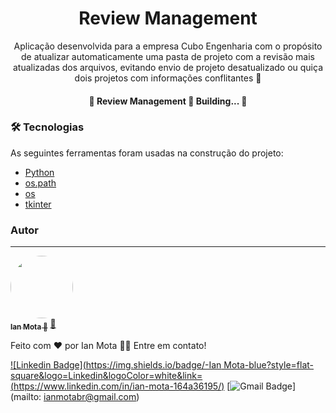 <h1 align="center">
  Review Management
</h1>

<p align="center">
  Aplicação desenvolvida para a empresa Cubo Engenharia com o propósito de atualizar automaticamente uma pasta de projeto com a revisão mais atualizadas dos arquivos, evitando envio de projeto desatualizado ou quiça dois projetos com informações conflitantes 🤗
</p>

<h4 align="center"> 
	🚧  Review Management 🚀 Building...  🚧
</h4>

### 🛠 Tecnologias

As seguintes ferramentas foram usadas na construção do projeto:

- [Python](https://www.python.org/)
- [os.path](https://docs.python.org/3/library/os.path.html)
- [os](https://docs.python.org/3/library/os.html)
- [tkinter](https://docs.python.org/3/library/tk.html)

### Autor
---

<a href="https://blog.rocketseat.com.br/author/thiago/">
 <img style="border-radius: 50%;" src="[https://avatars3.githubusercontent.com/u/380327?s=460&u=61b426b901b8fe02e12019b1fdb67bf0072d4f00&v=4](https://avatars.githubusercontent.com/u/95248335?s=400&u=543261a3590dfd5487c175f0ec0cc1618a386b43&v=4)" width="100px;" alt=""/>
 <br />
 <sub><b>Ian Mota 🚀</b></sub></a> <a href="https://blog.rocketseat.com.br/author/thiago//" title="Rocketseat">🚀</a>


Feito com ❤️ por Ian Mota 👋🏽 Entre em contato!

[![Linkedin Badge](https://img.shields.io/badge/-Ian Mota-blue?style=flat-square&logo=Linkedin&logoColor=white&link=(https://www.linkedin.com/in/ian-mota-164a36195/)](https://www.linkedin.com/in/ian-mota-164a36195/) 
[![Gmail Badge](https://img.shields.io/badge/-ianmotabr@gmail.com-c14438?style=flat-square&logo=Gmail&logoColor=white&link=mailto:ianmotabr@gmail.com)](mailto: ianmotabr@gmail.com)
